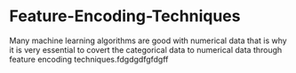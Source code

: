 # Feature-Encoding-Techniques
Many machine learning algorithms are good with numerical data that is why it is very essential to covert the categorical data to numerical data through feature encoding techniques.fdgdgdfgfdgff
